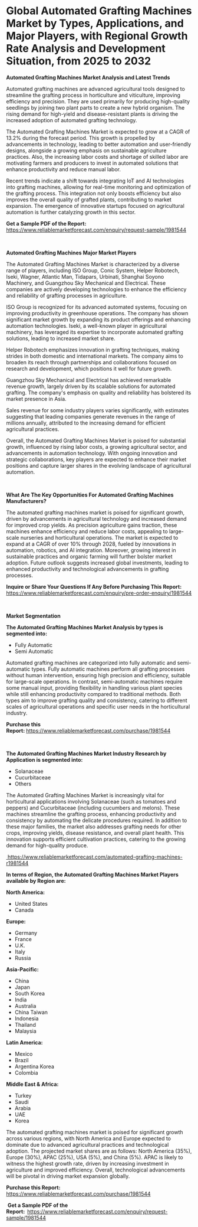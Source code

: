 <p><h1>Global Automated Grafting Machines Market by Types, Applications, and Major Players, with Regional Growth Rate Analysis and Development Situation, from 2025 to 2032</h1></p><p><strong>Automated Grafting Machines Market Analysis and Latest Trends</strong></p>
<p><p>Automated grafting machines are advanced agricultural tools designed to streamline the grafting process in horticulture and viticulture, improving efficiency and precision. They are used primarily for producing high-quality seedlings by joining two plant parts to create a new hybrid organism. The rising demand for high-yield and disease-resistant plants is driving the increased adoption of automated grafting technology.</p><p>The Automated Grafting Machines Market is expected to grow at a CAGR of 13.2% during the forecast period. This growth is propelled by advancements in technology, leading to better automation and user-friendly designs, alongside a growing emphasis on sustainable agriculture practices. Also, the increasing labor costs and shortage of skilled labor are motivating farmers and producers to invest in automated solutions that enhance productivity and reduce manual labor.</p><p>Recent trends indicate a shift towards integrating IoT and AI technologies into grafting machines, allowing for real-time monitoring and optimization of the grafting process. This integration not only boosts efficiency but also improves the overall quality of grafted plants, contributing to market expansion. The emergence of innovative startups focused on agricultural automation is further catalyzing growth in this sector.</p></p>
<p><strong>Get a Sample PDF of the Report:&nbsp;</strong> <a href="https://www.reliablemarketforecast.com/enquiry/request-sample/1981544?utm_campaign=3123&utm_medium=2&utm_source=Github&utm_content=ia&utm_term=12042025&utm_id=automated-grafting-machines">https://www.reliablemarketforecast.com/enquiry/request-sample/1981544</a></p>
<p>&nbsp;</p>
<p><strong>Automated Grafting Machines Major Market Players</strong></p>
<p><p>The Automated Grafting Machines Market is characterized by a diverse range of players, including ISO Group, Conic System, Helper Robotech, Iseki, Wagner, Atlantic Man, Tidapars, Urbinati, Shanghai Soyono Machinery, and Guangzhou Sky Mechanical and Electrical. These companies are actively developing technologies to enhance the efficiency and reliability of grafting processes in agriculture.</p><p>ISO Group is recognized for its advanced automated systems, focusing on improving productivity in greenhouse operations. The company has shown significant market growth by expanding its product offerings and enhancing automation technologies. Iseki, a well-known player in agricultural machinery, has leveraged its expertise to incorporate automated grafting solutions, leading to increased market share.</p><p>Helper Robotech emphasizes innovation in grafting techniques, making strides in both domestic and international markets. The company aims to broaden its reach through partnerships and collaborations focused on research and development, which positions it well for future growth.</p><p>Guangzhou Sky Mechanical and Electrical has achieved remarkable revenue growth, largely driven by its scalable solutions for automated grafting. The company's emphasis on quality and reliability has bolstered its market presence in Asia.</p><p>Sales revenue for some industry players varies significantly, with estimates suggesting that leading companies generate revenues in the range of millions annually, attributed to the increasing demand for efficient agricultural practices.</p><p>Overall, the Automated Grafting Machines Market is poised for substantial growth, influenced by rising labor costs, a growing agricultural sector, and advancements in automation technology. With ongoing innovation and strategic collaborations, key players are expected to enhance their market positions and capture larger shares in the evolving landscape of agricultural automation.</p></p>
<p>&nbsp;</p>
<p><strong>What Are The Key Opportunities For Automated Grafting Machines Manufacturers?</strong></p>
<p><p>The automated grafting machines market is poised for significant growth, driven by advancements in agricultural technology and increased demand for improved crop yields. As precision agriculture gains traction, these machines enhance efficiency and reduce labor costs, appealing to large-scale nurseries and horticultural operations. The market is expected to expand at a CAGR of over 10% through 2028, fueled by innovations in automation, robotics, and AI integration. Moreover, growing interest in sustainable practices and organic farming will further bolster market adoption. Future outlook suggests increased global investments, leading to enhanced productivity and technological advancements in grafting processes.</p></p>
<p><strong>Inquire or Share Your Questions If Any Before Purchasing This Report:</strong> <a href="https://www.reliablemarketforecast.com/enquiry/pre-order-enquiry/1981544?utm_campaign=3123&utm_medium=2&utm_source=Github&utm_content=ia&utm_term=12042025&utm_id=automated-grafting-machines">https://www.reliablemarketforecast.com/enquiry/pre-order-enquiry/1981544</a></p>
<p>&nbsp;</p>
<p><strong>Market Segmentation</strong></p>
<p><strong>The Automated Grafting Machines Market Analysis by types is segmented into:</strong></p>
<p><ul><li>Fully Automatic</li><li>Semi Automatic</li></ul></p>
<p><p>Automated grafting machines are categorized into fully automatic and semi-automatic types. Fully automatic machines perform all grafting processes without human intervention, ensuring high precision and efficiency, suitable for large-scale operations. In contrast, semi-automatic machines require some manual input, providing flexibility in handling various plant species while still enhancing productivity compared to traditional methods. Both types aim to improve grafting quality and consistency, catering to different scales of agricultural operations and specific user needs in the horticultural industry.</p></p>
<p><strong>Purchase this Report:&nbsp;</strong><a href="https://www.reliablemarketforecast.com/purchase/1981544?utm_campaign=3123&utm_medium=2&utm_source=Github&utm_content=ia&utm_term=12042025&utm_id=automated-grafting-machines">https://www.reliablemarketforecast.com/purchase/1981544</a></p>
<p>&nbsp;</p>
<p><strong>The Automated Grafting Machines Market Industry Research by Application is segmented into:</strong></p>
<p><ul><li>Solanaceae</li><li>Cucurbitaceae</li><li>Others</li></ul></p>
<p><p>The Automated Grafting Machines Market is increasingly vital for horticultural applications involving Solanaceae (such as tomatoes and peppers) and Cucurbitaceae (including cucumbers and melons). These machines streamline the grafting process, enhancing productivity and consistency by automating the delicate procedures required. In addition to these major families, the market also addresses grafting needs for other crops, improving yields, disease resistance, and overall plant health. This innovation supports efficient cultivation practices, catering to the growing demand for high-quality produce.</p></p>
<p><a href="https://www.reliablemarketforecast.com/automated-grafting-machines-r1981544?utm_campaign=3123&utm_medium=2&utm_source=Github&utm_content=ia&utm_term=12042025&utm_id=automated-grafting-machines">&nbsp;https://www.reliablemarketforecast.com/automated-grafting-machines-r1981544</a></p>
<p><strong>In terms of Region, the Automated Grafting Machines Market Players available by Region are:</strong></p>
<p>
    <p> <strong> North America: </strong>
        <ul>
            <li>United States</li>
            <li>Canada</li>
        </ul>
        </p> 
    <p> <strong> Europe: </strong>
        <ul>
            <li>Germany</li>
            <li>France</li>
            <li>U.K.</li>
            <li>Italy</li>
            <li>Russia</li>
        </ul>
        </p> 
    <p> <strong> Asia-Pacific: </strong>
        <ul>
            <li>China</li>
            <li>Japan</li>
            <li>South Korea</li>
            <li>India</li>
            <li>Australia</li>
            <li>China Taiwan</li>
            <li>Indonesia</li>
            <li>Thailand</li>
            <li>Malaysia</li>
        </ul>
        </p> 
    <p> <strong> Latin America: </strong>
        <ul>
            <li>Mexico</li>
            <li>Brazil</li>
            <li>Argentina Korea</li>
            <li>Colombia</li>
        </ul>
        </p> 
    <p> <strong> Middle East & Africa: </strong>
        <ul>
            <li>Turkey</li>
            <li>Saudi</li>
            <li>Arabia</li>
            <li>UAE</li>
            <li>Korea</li>
        </ul>
    </p>
    </p>
<p><p>The automated grafting machines market is poised for significant growth across various regions, with North America and Europe expected to dominate due to advanced agricultural practices and technological adoption. The projected market shares are as follows: North America (35%), Europe (30%), APAC (25%), USA (5%), and China (5%). APAC is likely to witness the highest growth rate, driven by increasing investment in agriculture and improved efficiency. Overall, technological advancements will be pivotal in driving market expansion globally.</p></p>
<p><strong>Purchase this Report: </strong><a href="https://www.reliablemarketforecast.com/purchase/1981544?utm_campaign=3123&utm_medium=2&utm_source=Github&utm_content=ia&utm_term=12042025&utm_id=automated-grafting-machines">https://www.reliablemarketforecast.com/purchase/1981544</a></p>
<p>&nbsp;<strong>Get a Sample PDF of the Report:&nbsp;&nbsp;</strong><a href="https://www.reliablemarketforecast.com/enquiry/request-sample/1981544?utm_campaign=3123&utm_medium=2&utm_source=Github&utm_content=ia&utm_term=12042025&utm_id=automated-grafting-machines">https://www.reliablemarketforecast.com/enquiry/request-sample/1981544</a></p>
<p><strong></strong></p>
<p><p></p><p></p><p></p></p>